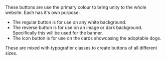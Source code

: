 These buttons are use the primary colour to bring unity to the whole website. Each has it's own purpose:

- The regular button is for use on any white background.
- The reverse button is for use on an image or dark background. Specifically this will be used for the banner.
- The icon button is for use on the cards showcasing the adoptable dogs.

These are mixed with typografier classes to create buttons of all different sizes.
